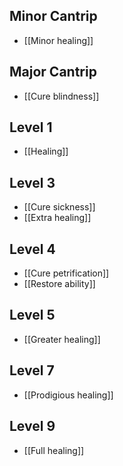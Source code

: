 ## Minor Cantrip
- [[Minor healing]]
## Major Cantrip
- [[Cure blindness]]
## Level 1
- [[Healing]]
## Level 3
- [[Cure sickness]]
- [[Extra healing]]
## Level 4
- [[Cure petrification]]
- [[Restore ability]]
## Level 5
- [[Greater healing]]
## Level 7
- [[Prodigious healing]]
## Level 9
- [[Full healing]]
